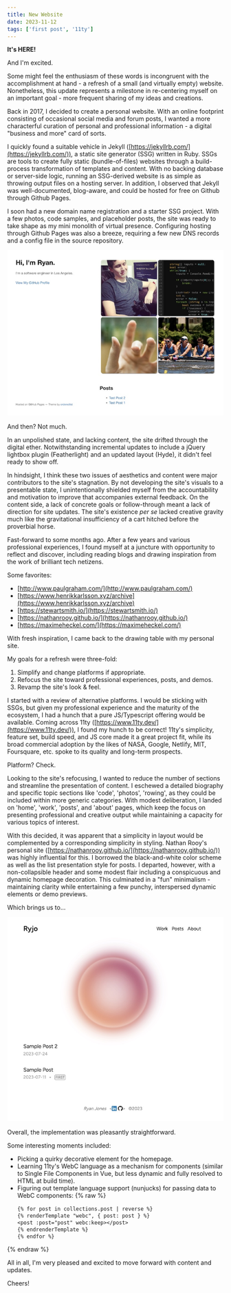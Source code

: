 ```yaml
---
title: New Website
date: 2023-11-12
tags: ['first post', '11ty']
---
```

__It's HERE!__

And I'm excited.

Some might feel the enthusiasm of these words is incongruent with the accomplishment at hand - a refresh of a small (and virtually empty) website. Nonetheless, this update represents a milestone in re-centering myself on an important goal - more frequent sharing of my ideas and creations.

Back in 2017, I decided to create a personal website. With an online footprint consisting of occasional social media and forum posts, I wanted a more characterful curation of personal and professional information - a digital "business and more" card of sorts.

I quickly found a suitable vehicle in Jekyll ([https://jekyllrb.com/](https://jekyllrb.com/)), a static site generator (SSG) written in Ruby. SSGs are tools to create fully static (bundle-of-files) websites through a build-process transformation of templates and content. With no backing database or server-side logic, running an SSG-derived website is as simple as throwing output files on a hosting server. In addition, I observed that Jekyll was well-documented, blog-aware, and could be hosted for free on Github through Github Pages.

I soon had a new domain name registration and a starter SSG project. With a few photos, code samples, and placeholder posts, the site was ready to take shape as my mini monolith of virtual presence. Configuring hosting through Github Pages was also a breeze, requiring a few new DNS records and a config file in the source repository.

![old.jpeg](/images/1-new-website/old.jpeg)

And then? Not much.

In an unpolished state, and lacking content, the site drifted through the digital ether. Notwithstanding incremental updates to include a jQuery lightbox plugin (Featherlight) and an updated layout (Hyde), it didn't feel ready to show off.

In hindsight, I think these two issues of aesthetics and content were major contributors to the site's stagnation. By not developing the site's visuals to a presentable state, I unintentionally shielded myself from the accountability and motivation to improve that accompanies external feedback. On the content side, a lack of concrete goals or follow-through meant a lack of direction for site updates. The site's existence _per se_ lacked creative gravity much like the gravitational insufficiency of a cart hitched before the proverbial horse.

Fast-forward to some months ago. After a few years and various professional experiences, I found myself at a juncture with opportunity to reflect and discover, including reading blogs and drawing inspiration from the work of brilliant tech netizens.  

Some favorites:

- [http://www.paulgraham.com/](http://www.paulgraham.com/)
- [https://www.henrikkarlsson.xyz/archive](https://www.henrikkarlsson.xyz/archive)
- [https://stewartsmith.io/](https://stewartsmith.io/)
- [https://nathanrooy.github.io/](https://nathanrooy.github.io/)
- [https://maximeheckel.com/](https://maximeheckel.com/)

With fresh inspiration, I came back to the drawing table with my personal site.

My goals for a refresh were three-fold:
1. Simplify and change platforms if appropriate.
2. Refocus the site toward professional experiences, posts, and demos.
3. Revamp the site's look & feel.

I started with a review of alternative platforms. I would be sticking with SSGs, but given my professional experience and the maturity of the ecosystem, I had a hunch that a pure JS/Typescript offering would be available. Coming across 11ty ([https://www.11ty.dev/](https://www.11ty.dev/)), I found my hunch to be correct! 11ty's simplicity, feature set, build speed, and JS core made it a great project fit, while its broad commercial adoption by the likes of NASA, Google, Netlify, MIT, Foursquare, etc. spoke to its quality and long-term prospects.

Platform? Check.

Looking to the site's refocusing, I wanted to reduce the number of sections and streamline the presentation of content. I eschewed a detailed biography and specific topic sections like 'code', 'photos', 'rowing', as they could be included within more generic categories. With modest deliberation, I landed on 'home', 'work', 'posts', and 'about' pages, which keep the focus on presenting professional and creative output while maintaining a capacity for various topics of interest.

With this decided, it was apparent that a simplicity in layout would be complemented by a corresponding simplicity in styling. Nathan Rooy's personal site ([https://nathanrooy.github.io/](https://nathanrooy.github.io/)) was highly influential for this. I borrowed the black-and-white color scheme as well as the list presentation style for posts. I departed, however, with a non-collapsible header and some modest flair including a conspicuous and dynamic homepage decoration. This culminated in a "fun" minimalism - maintaining clarity while entertaining a few punchy, interspersed dynamic elements or demo previews.

Which brings us to...

![new.jpeg](/images/1-new-website/new.jpeg)

Overall, the implementation was pleasantly straightforward.

Some interesting moments included:
- Picking a quirky decorative element for the homepage.
- Learning 11ty's WebC language as a mechanism for components (similar to Single File Components in Vue, but less dynamic and fully resolved to HTML at build time).
- Figuring out template language support (nunjucks) for passing data to WebC components:
{% raw %}
    ```nunjucks
    {% for post in collections.post | reverse %}
    {% renderTemplate "webc", { post: post } %}
    <post :post="post" webc:keep></post>
    {% endrenderTemplate %}
    {% endfor %}
    ```
{% endraw %}

All in all, I'm very pleased and excited to move forward with content and updates.

Cheers!
